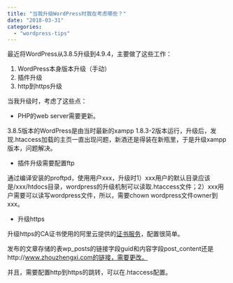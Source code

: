 ```yaml
---
title: "当我升级WordPress时我在考虑哪些？"
date: "2018-03-31"
categories: 
  - "wordpress-tips"
---
```


最近将WordPress从3.8.5升级到4.9.4，主要做了这些工作：

1. WordPress本身版本升级（手动）
2. 插件升级
3. http到https升级

当我升级时，考虑了这些点：

- PHP的web server需要更新。

3.8.5版本的WordPress是由当时最新的xampp 1.8.3-2版本运行，升级后，发现.htaccess加载的主页一直出现问题，新酒还是得装在新瓶里，于是升级xampp版本，问题解决。

- 插件升级需要配置ftp

通过编译安装的proftpd，使用用户xxx，升级时1）xxx用户的默认目录应该是/xxx/htdocs目录，wordpress的升级机制可以读取.htaccess文件；2）xxx用户需要可以读写wordpress文件，所以，需要chown wordpress文件owner到xxx。

- 升级https

升级https的CA证书使用的阿里云提供的[证书服务](https://www.aliyun.com/product/cas)，配置很简单。

发布的文章存储的表wp\_posts的链接字段guid和内容字段post\_content还是http://www.zhouzhengxi.com的链接，需要更改。

并且，需要配置http到https的跳转，可以在.htaccess配置。
